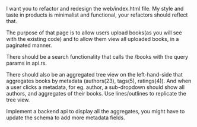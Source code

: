 I want you to refactor and redesign the web/index.html file.
My style and taste in products is minimalist and functional, your refactors should reflect that.

The purpose of that page is to allow users upload books(as you will see with the existing code) and to allow them view all uploaded books, in a paginated manner.

There should be a search functionality that calls the /books with the query params in api.rs.

There should also be an aggregated tree view on the left-hand-side that aggregates books by metadata (authors(23), tags(5), ratings(4)). And when a user clicks a metadata, for eg. author, a sub-dropdown should show all authors, and aggregates of their books. Use lines/outlines to replicate the tree view.

Implement a backend api to display all the aggregates, you might have to update the schema to add more metadata fields.
